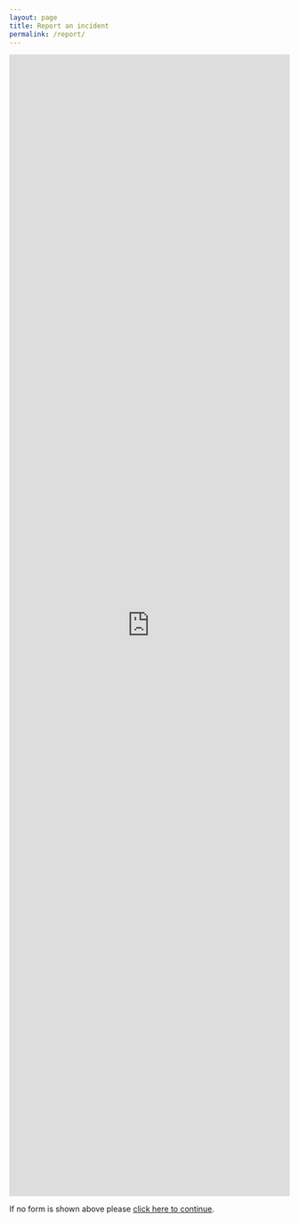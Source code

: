 ```yaml
---
layout: page
title: Report an incident
permalink: /report/
---
```


<iframe src="https://docs.google.com/forms/d/1swrSeU0hPVD-3Gbi7gudnWYa4Y_Iz446GNA57Dl6PBk/viewform?embedded=true" width="100%" height="2048" frameborder="0" marginheight="0" marginwidth="0">Loading...</iframe>

<p>If no form is shown above please <a href="https://docs.google.com/forms/d/1swrSeU0hPVD-3Gbi7gudnWYa4Y_Iz446GNA57Dl6PBk/viewform">click here to continue</a>.</p>
